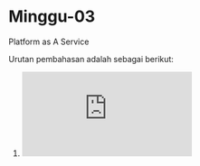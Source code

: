 # Minggu-03

Platform as A Service

Urutan pembahasan adalah sebagai berikut:

1. ![Getting Started on Cyclic](https://github.com/febbyprasetyo/tekn-cloud-computing/blob/712062743c2a467c88d98ea8f15e7e5d3a1b19f6/minggu-03/Getting%20Started%20on%20Cyclic.md)


